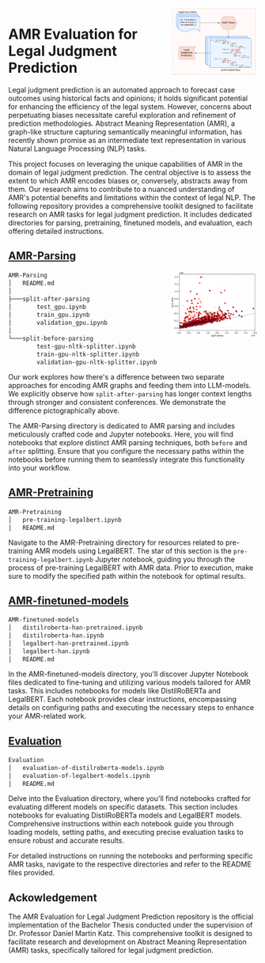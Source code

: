 <img src="/images/legal-amr.png" width="35%" height="35%" align="right" />

# AMR Evaluation for Legal Judgment Prediction

Legal judgment prediction is an automated approach to forecast case outcomes using historical facts and opinions; it holds significant potential for enhancing the efficiency of the legal system. However, concerns about perpetuating biases necessitate careful exploration and refinement of prediction methodologies. Abstract Meaning Representation (AMR), a graph-like structure capturing semantically meaningful information, has recently shown promise as an intermediate text representation in various Natural Language Processing (NLP) tasks.

This project focuses on leveraging the unique capabilities of AMR in the domain of legal judgment prediction. The central objective is to assess the extent to which AMR encodes biases or, conversely, abstracts away from them. Our research aims to contribute to a nuanced understanding of AMR's potential benefits and limitations within the context of legal NLP. The following repository provides a comprehensive toolkit designed to facilitate research on AMR tasks for legal judgment prediction. It includes dedicated directories for parsing, pretraining, finetuned models, and evaluation, each offering detailed instructions.

## [AMR-Parsing](/AMR-Parsing)

<img src="/images/quantitative.png" width="35%" height="35%" align="right" />

```
AMR-Parsing
│   README.md
│
├───split-after-parsing
│       test_gpu.ipynb
│       train_gpu.ipynb
│       validation_gpu.ipynb
│
└───split-before-parsing
        test-gpu-nltk-splitter.ipynb
        train-gpu-nltk-splitter.ipynb
        validation-gpu-nltk-splitter.ipynb
```

Our work explores how there's a difference between two separate approaches for encoding AMR graphs and feeding them into LLM-models. We explicitly observe how `split-after-parsing` has longer context lengths through stronger and consistent conferences. We demonstrate the difference pictographically above. 

The AMR-Parsing directory is dedicated to AMR parsing and includes meticulously crafted code and Jupyter notebooks. Here, you will find notebooks that explore distinct AMR parsing techniques, both `before` and `after` splitting. Ensure that you configure the necessary paths within the notebooks before running them to seamlessly integrate this functionality into your workflow.

## [AMR-Pretraining](/AMR-Pretraining)
```
AMR-Pretraining
│   pre-training-legalbert.ipynb
│   README.md
```

Navigate to the AMR-Pretraining directory for resources related to pre-training AMR models using LegalBERT. The star of this section is the `pre-training-legalbert.ipynb` Jupyter notebook, guiding you through the process of pre-training LegalBERT with AMR data. Prior to execution, make sure to modify the specified path within the notebook for optimal results.

## [AMR-finetuned-models](/AMR-finetuned-models)
```
AMR-finetuned-models
│   distilroberta-han-pretrained.ipynb
│   distilroberta-han.ipynb
│   legalbert-han-pretrained.ipynb
│   legalbert-han.ipynb
│   README.md
```

In the AMR-finetuned-models directory, you'll discover Jupyter Notebook files dedicated to fine-tuning and utilizing various models tailored for AMR tasks. This includes notebooks for models like DistilRoBERTa and LegalBERT. Each notebook provides clear instructions, encompassing details on configuring paths and executing the necessary steps to enhance your AMR-related work.

## [Evaluation](/Evaluation)
```
Evaluation
│   evaluation-of-distilroberta-models.ipynb
│   evaluation-of-legalbert-models.ipynb
│   README.md
```

Delve into the Evaluation directory, where you'll find notebooks crafted for evaluating different models on specific datasets. This section includes notebooks for evaluating DistilRoBERTa models and LegalBERT models. Comprehensive instructions within each notebook guide you through loading models, setting paths, and executing precise evaluation tasks to ensure robust and accurate results.

For detailed instructions on running the notebooks and performing specific AMR tasks, navigate to the respective directories and refer to the README files provided.

## Ackowledgement

The AMR Evaluation for Legal Judgment Prediction repository is the official implementation of the Bachelor Thesis conducted under the supervision of Dr. Professor Daniel Martin Katz. This comprehensive toolkit is designed to facilitate research and development on Abstract Meaning Representation (AMR) tasks, specifically tailored for legal judgment prediction.
